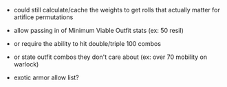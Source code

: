 - could still calculate/cache the weights to get rolls that actually matter for artifice permutations

- allow passing in of Minimum Viable Outfit stats (ex: 50 resil)
- or require the ability to hit double/triple 100 combos
- or state outfit combos they don't care about (ex: over 70 mobility on warlock)
- exotic armor allow list?